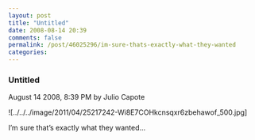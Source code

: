 ```yaml
---
layout: post
title: "Untitled"
date: 2008-08-14 20:39
comments: false
permalink: /post/46025296/im-sure-thats-exactly-what-they-wanted
categories:
---
```


 ### Untitled
August 14 2008,  8:39 PM by Julio Capote

![../../../image/2011/04/25217242-Wi8E7COHkcnsqxr6zbehawof_500.jpg] 

I’m sure that’s exactly what they wanted…
